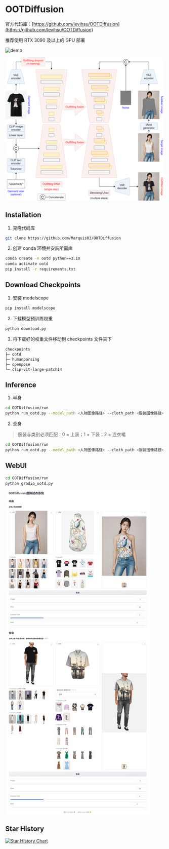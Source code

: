 # OOTDiffusion

官方代码库：[https://github.com/levihsu/OOTDiffusion](https://github.com/levihsu/OOTDiffusion)

推荐使用 RTX 3090 及以上的 GPU 部署

![demo](./images/demo.png)

![workflow](./images/workflow.png)

## Installation

1. 克隆代码库

```sh
git clone https://github.com/Marquis03/OOTDiffusion
```

2. 创建 conda 环境并安装所需库

```sh
conda create -n ootd python==3.10
conda activate ootd
pip install -r requirements.txt
```

## Download Checkpoints

1. 安装 modelscope

```sh
pip install modelscope
```

2. 下载模型预训练权重

```sh
python download.py
```

3. 将下载好的权重文件移动到 checkpoints 文件夹下

```text
checkpoints
├─ ootd
├─ humanparsing
├─ openpose
└─ clip-vit-large-patch14
```

## Inference

1. 半身

```sh
cd OOTDiffusion/run
python run_ootd.py --model_path <人物图像路径> --cloth_path <服装图像路径>
```

2. 全身

> 服装与类别必须匹配：0 = 上装；1 = 下装；2 = 连衣裙

```sh
cd OOTDiffusion/run
python run_ootd.py --model_path <人物图像路径> --cloth_path <服装图像路径> --model_type dc --category 2
```

## WebUI

```sh
cd OOTDiffusion/run
python gradio_ootd.py
```

![webui](./images/webui.jpg)

## Star History

[![Star History Chart](https://api.star-history.com/svg?repos=Marquis03/OOTDiffusion&type=Date)](https://star-history.com/#Marquis03/OOTDiffusion&Date)
